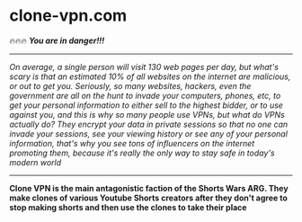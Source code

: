 # clone-vpn.com

🔥🔥🔥 ***You are in danger!!!***

___

*On average, a single person will visit 130 web pages per day, but what's scary is that an estimated 10% of all websites on the internet are malicious, or out to get you. Seriously, so many websites, hackers, even the government are all on the hunt to invade your computers, phones, etc, to get your personal information to either sell to the highest bidder, or to use against you, and this is why so many people use VPNs, but what do VPNs actually do? They encrypt your data in private sessions so that no one can invade your sessions, see your viewing history or see any of your personal information, that's why you see tons of influencers on the internet promoting them, because it's really the only way to stay safe in today's modern world*

___

**Clone VPN is the main antagonistic faction of the Shorts Wars ARG. They make clones of various Youtube Shorts creators after they don't agree to stop making shorts and then use the clones to take their place**

